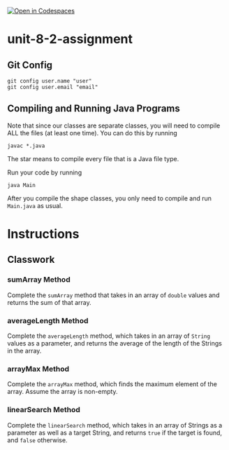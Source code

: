 [![Open in Codespaces](https://classroom.github.com/assets/launch-codespace-2972f46106e565e64193e422d61a12cf1da4916b45550586e14ef0a7c637dd04.svg)](https://classroom.github.com/open-in-codespaces?assignment_repo_id=18676209)
# unit-8-2-assignment

## Git Config
```
git config user.name "user"
git config user.email "email"
```

## Compiling and Running Java Programs
Note that since our classes are separate classes, you will need to compile ALL the files (at least one time).  You can do this by running
```
javac *.java
```
The star means to compile every file that is a Java file type.

Run your code by running
```
java Main
```

After you compile the shape classes, you only need to compile and run `Main.java` as usual.

# Instructions  

## Classwork
### sumArray Method
Complete the `sumArray` method that takes in an array of `double` values and returns the sum of that array.

### averageLength Method
Complete the `averageLength` method, which takes in an array of `String` values as a parameter, and returns the average of the length of the Strings in the array.

### arrayMax Method
Complete the `arrayMax` method, which finds the maximum element of the array.  Assume the array is non-empty.

### linearSearch Method
Complete the `linearSearch` method, which takes in an array of Strings as a parameter as well as a target String, and returns `true` if the target is found, and `false` otherwise.
